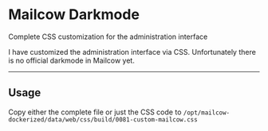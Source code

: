 # Mailcow Darkmode
 Complete CSS customization for the administration interface

I have customized the administration interface via CSS. Unfortunately there is no official darkmode in Mailcow yet. 

---
## Usage

Copy either the complete file or just the CSS code to ```/opt/mailcow-dockerized/data/web/css/build/0081-custom-mailcow.css```